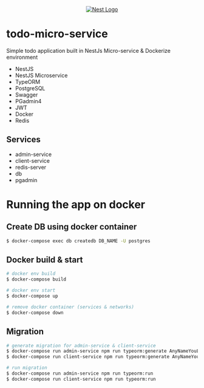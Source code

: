 <p align="center">
  <a href="#" target="_blank"> <img src="https://blog.logrocket.com/wp-content/uploads/2020/02/scalable-websockets-nestjs-redis.jpeg" alt="Nest Logo" /></a>
</p>

# todo-micro-service
Simple todo application built in NestJs Micro-service & Dockerize environment
* NestJS
* NestJS Microservice
* TypeORM
* PostgreSQL
* Swagger
* PGadmin4
* JWT
* Docker
* Redis

## Services
* admin-service
* client-service
* redis-server
* db
* pgadmin

# Running the app on docker
## Create DB using docker container
```bash
$ docker-compose exec db createdb DB_NAME -U postgres
```
## Docker build & start
```bash
# docker env build
$ docker-compose build

# docker env start
$ docker-compose up

# remove docker container (services & networks)
$ docker-compose down
```
## Migration

```bash
# generate migration for admin-service & client-service
$ docker-compose run admin-service npm run typeorm:generate AnyNameYouLike
$ docker-compose run client-service npm run typeorm:generate AnyNameYouLike

# run migration
$ docker-compose run admin-service npm run typeorm:run
$ docker-compose run client-service npm run typeorm:run
```
